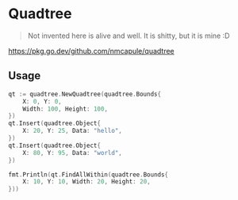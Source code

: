 # Quadtree

> Not invented here is alive and well. It is shitty, but it is mine :D

https://pkg.go.dev/github.com/nmcapule/quadtree

## Usage

```go
qt := quadtree.NewQuadtree(quadtree.Bounds{
    X: 0, Y: 0,
    Width: 100, Height: 100,
})
qt.Insert(quadtree.Object{
    X: 20, Y: 25, Data: "hello",
})
qt.Insert(quadtree.Object{
    X: 80, Y: 95, Data: "world",
})

fmt.Println(qt.FindAllWithin(quadtree.Bounds{
    X: 10, Y: 10, Width: 20, Height: 20,
}))
```
